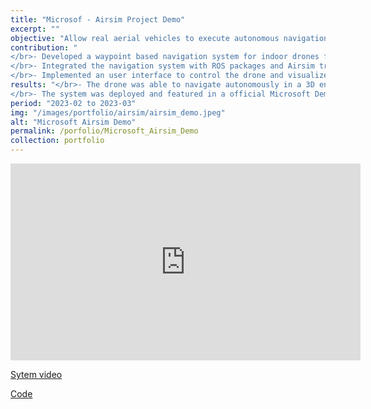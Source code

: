 ```yaml
---
title: "Microsof - Airsim Project Demo"
excerpt: ""
objective: "Allow real aerial vehicles to execute autonomous navigation in indoor environments, following simulated paths created by generative models."
contribution: "
</br>- Developed a waypoint based navigation system for indoor drones fusing ORB-SLAM3 and inertial state estimation
</br>- Integrated the navigation system with ROS packages and Airsim trajectory plans.
</br>- Implemented an user interface to control the drone and visualize the navigation system."
results: "</br>- The drone was able to navigate autonomously in a 3D environment, avoiding obstacles and following a pre-defined paths.
</br>- The system was deployed and featured in a official Microsoft Demo"
period: "2023-02 to 2023-03"
img: "/images/portfolio/airsim/airsim_demo.jpeg"
alt: "Microsoft Airsim Demo"
permalink: /porfolio/Microsoft_Airsim_Demo
collection: portfolio
---
```


<iframe width="560" height="315" src="https://www.youtube.com/watch?v=2eU0rLp464s" title="Real life demo video" frameborder="0" allow="accelerometer; autoplay; clipboard-write; encrypted-media; gyroscope; picture-in-picture" allowfullscreen></iframe>

[Sytem video](https://www.youtube.com/watch?v=2eU0rLp464s)

[Code](https://github.com/arthurfenderbucker/indoor_drone)
